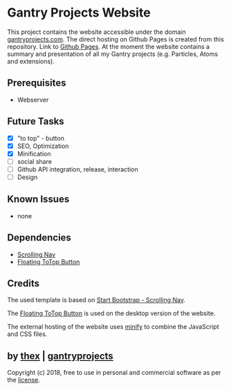# Gantry Projects Website
This project contains the website accessible under the domain [gantryprojects.com](https://gantryprojects.com). The direct hosting on Github Pages is created from this repository. Link to [Github Pages](https://thexmanxyz.github.io/Gantry-Projects-Website/). At the moment the website contains a summary and presentation of all my Gantry projects (e.g. Particles, Atoms and extensions).

## Prerequisites
* Webserver

## Future Tasks
- [x] "to top" - button
- [x] SEO, Optimization
- [x] Minification
- [ ] social share
- [ ] Github API integration, release, interaction
- [ ] Design

## Known Issues
* none

## Dependencies
 * [Scrolling Nav](https://github.com/BlackrockDigital/startbootstrap-scrolling-nav)
 * [Floating ToTop Button](https://github.com/thexmanxyz/Floating-ToTop-Button)

## Credits
The used template is based on [Start Bootstrap - Scrolling Nav](https://github.com/BlackrockDigital/startbootstrap-scrolling-nav).

The [Floating ToTop Button](https://github.com/thexmanxyz/Floating-ToTop-Button) is used on the desktop version of the website.

The external hosting of the website uses [minify](https://github.com/matthiasmullie/minify) to combine the JavaScript and CSS files.

## by [thex](https://github.com/thexmanxyz) | [gantryprojects](https://gantryprojects.com)
Copyright (c) 2018, free to use in personal and commercial software as per the [license](/LICENSE.md).
